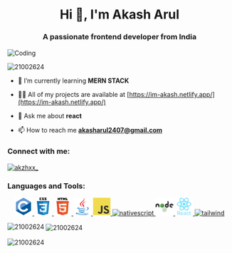 <h1 align="center">Hi 👋, I'm Akash Arul</h1>
<h3 align="center">A passionate frontend developer from India</h3>
<img align="center" alt="Coding" width="400" src="https://wallpaperaccess.com/full/2068765.jpg" />

<p align="left"> <img src="https://komarev.com/ghpvc/?username=21002624&label=Profile%20views&color=0e75b6&style=flat" alt="21002624" /> </p>



- 🌱 I’m currently learning **MERN STACK**

- 👨‍💻 All of my projects are available at [https://im-akash.netlify.app/](https://im-akash.netlify.app/)

- 💬 Ask me about **react**

- 📫 How to reach me **akasharul2407@gmail.com**

<h3 align="left">Connect with me:</h3>
<p align="left">
<a href="https://instagram.com/akzhxx_" target="blank"><img align="center" src="https://raw.githubusercontent.com/rahuldkjain/github-profile-readme-generator/master/src/images/icons/Social/instagram.svg" alt="akzhxx_" height="30" width="40" /></a>
</p>

<h3 align="left">Languages and Tools:</h3>
<p align="center"> <a href="https://www.cprogramming.com/" target="_blank" rel="noreferrer"> <img src="https://raw.githubusercontent.com/devicons/devicon/master/icons/c/c-original.svg" alt="c" width="40" height="40"/> </a> <a href="https://www.w3schools.com/css/" target="_blank" rel="noreferrer"> <img src="https://raw.githubusercontent.com/devicons/devicon/master/icons/css3/css3-original-wordmark.svg" alt="css3" width="40" height="40"/> </a> <a href="https://www.w3.org/html/" target="_blank" rel="noreferrer"> <img src="https://raw.githubusercontent.com/devicons/devicon/master/icons/html5/html5-original-wordmark.svg" alt="html5" width="40" height="40"/> </a> <a href="https://www.java.com" target="_blank" rel="noreferrer"> <img src="https://raw.githubusercontent.com/devicons/devicon/master/icons/java/java-original.svg" alt="java" width="40" height="40"/> </a> <a href="https://developer.mozilla.org/en-US/docs/Web/JavaScript" target="_blank" rel="noreferrer"> <img src="https://raw.githubusercontent.com/devicons/devicon/master/icons/javascript/javascript-original.svg" alt="javascript" width="40" height="40"/> </a> <a href="https://nativescript.org/" target="_blank" rel="noreferrer"> <img src="https://raw.githubusercontent.com/detain/svg-logos/780f25886640cef088af994181646db2f6b1a3f8/svg/nativescript.svg" alt="nativescript" width="40" height="40"/> </a> <a href="https://nodejs.org" target="_blank" rel="noreferrer"> <img src="https://raw.githubusercontent.com/devicons/devicon/master/icons/nodejs/nodejs-original-wordmark.svg" alt="nodejs" width="40" height="40"/> </a> <a href="https://reactjs.org/" target="_blank" rel="noreferrer"> <img src="https://raw.githubusercontent.com/devicons/devicon/master/icons/react/react-original-wordmark.svg" alt="react" width="40" height="40"/> </a> <a href="https://tailwindcss.com/" target="_blank" rel="noreferrer"> <img src="https://www.vectorlogo.zone/logos/tailwindcss/tailwindcss-icon.svg" alt="tailwind" width="40" height="40"/> </a> </p>

<p><img align="left" src="https://github-readme-stats.vercel.app/api/top-langs?username=21002624&show_icons=true&locale=en&layout=compact" alt="21002624" /></p>

<p>&nbsp;<img align="center" src="https://github-readme-stats.vercel.app/api?username=21002624&show_icons=true&locale=en" alt="21002624" /></p>

<p><img align="center" src="https://github-readme-streak-stats.herokuapp.com/?user=21002624&" alt="21002624" /></p>

